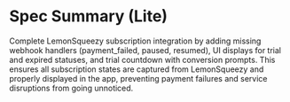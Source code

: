 # Spec Summary (Lite)

Complete LemonSqueezy subscription integration by adding missing webhook handlers (payment_failed, paused, resumed), UI displays for trial and expired statuses, and trial countdown with conversion prompts. This ensures all subscription states are captured from LemonSqueezy and properly displayed in the app, preventing payment failures and service disruptions from going unnoticed.
